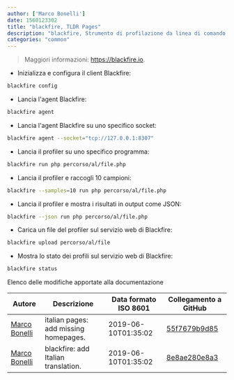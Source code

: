 ```yaml
---
author: ['Marco Bonelli']
date: 1560123302
title: "blackfire, TLDR Pages"
description: "blackfire, Strumento di profilazione da linea di comando per PHP."
categories: "common"
---
```

> Maggiori informazioni: <https://blackfire.io>.

- Inizializza e configura il client Blackfire:

```bash
blackfire config
```

- Lancia l'agent Blackfire:

```bash
blackfire agent
```

- Lancia l'agent Blackfire su uno specifico socket:

```bash
blackfire agent --socket="tcp://127.0.0.1:8307"
```

- Lancia il profiler su uno specifico programma:

```bash
blackfire run php percorso/al/file.php
```

- Lancia il profiler e raccogli 10 campioni:

```bash
blackfire --samples=10 run php percorso/al/file.php
```

- Lancia il profiler e mostra i risultati in output come JSON:

```bash
blackfire --json run php percorso/al/file.php
```

- Carica un file del profiler sul servizio web di Blackfire:

```bash
blackfire upload percorso/al/file
```

- Mostra lo stato dei profili sul servizio web di Blackfire:

```bash
blackfire status
```
Elenco delle modifiche apportate alla documentazione


Autore | Descrizione | Data formato ISO 8601 | Collegamento a GitHub
------|-----|-----|-----
[Marco Bonelli](mailto:marco@mebeim.net) | italian pages: add missing homepages. | 2019-06-10T01:35:02 | [55f7679b9d85](https://github.com/tldr-pages/tldr/commit/55f7679b9d85480f6c81738bd32c7901a1db36fe)
[Marco Bonelli](mailto:mb5.marcob@gmail.com) | blackfire: add Italian translation. | 2019-06-10T01:35:02 | [8e8ae280e8a3](https://github.com/tldr-pages/tldr/commit/8e8ae280e8a371b440c652736e71f2a0fe72ed5f)

